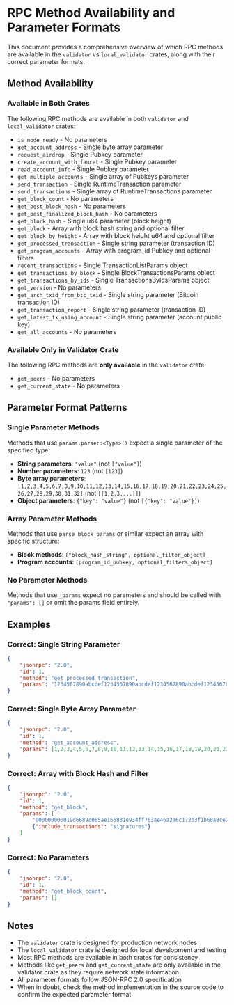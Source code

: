 # RPC Method Availability and Parameter Formats

This document provides a comprehensive overview of which RPC methods are available in the `validator` vs `local_validator` crates, along with their correct parameter formats.

## Method Availability

### Available in Both Crates

The following RPC methods are available in both `validator` and `local_validator` crates:

- `is_node_ready` - No parameters
- `get_account_address` - Single byte array parameter
- `request_airdrop` - Single Pubkey parameter
- `create_account_with_faucet` - Single Pubkey parameter
- `read_account_info` - Single Pubkey parameter
- `get_multiple_accounts` - Single array of Pubkeys parameter
- `send_transaction` - Single RuntimeTransaction parameter
- `send_transactions` - Single array of RuntimeTransactions parameter
- `get_block_count` - No parameters
- `get_best_block_hash` - No parameters
- `get_best_finalized_block_hash` - No parameters
- `get_block_hash` - Single u64 parameter (block height)
- `get_block` - Array with block hash string and optional filter
- `get_block_by_height` - Array with block height u64 and optional filter
- `get_processed_transaction` - Single string parameter (transaction ID)
- `get_program_accounts` - Array with program_id Pubkey and optional filters
- `recent_transactions` - Single TransactionListParams object
- `get_transactions_by_block` - Single BlockTransactionsParams object
- `get_transactions_by_ids` - Single TransactionsByIdsParams object
- `get_version` - No parameters
- `get_arch_txid_from_btc_txid` - Single string parameter (Bitcoin transaction ID)
- `get_transaction_report` - Single string parameter (transaction ID)
- `get_latest_tx_using_account` - Single string parameter (account public key)
- `get_all_accounts` - No parameters

### Available Only in Validator Crate

The following RPC methods are **only available** in the `validator` crate:

- `get_peers` - No parameters
- `get_current_state` - No parameters

## Parameter Format Patterns

### Single Parameter Methods

Methods that use `params.parse::<Type>()` expect a single parameter of the specified type:

- **String parameters**: `"value"` (not `["value"]`)
- **Number parameters**: `123` (not `[123]`)
- **Byte array parameters**: `[1,2,3,4,5,6,7,8,9,10,11,12,13,14,15,16,17,18,19,20,21,22,23,24,25,26,27,28,29,30,31,32]` (not `[[1,2,3,...]]`)
- **Object parameters**: `{"key": "value"}` (not `[{"key": "value"}]`)

### Array Parameter Methods

Methods that use `parse_block_params` or similar expect an array with specific structure:

- **Block methods**: `["block_hash_string", optional_filter_object]`
- **Program accounts**: `[program_id_pubkey, optional_filters_object]`

### No Parameter Methods

Methods that use `_params` expect no parameters and should be called with `"params": []` or omit the params field entirely.

## Examples

### Correct: Single String Parameter
```json
{
    "jsonrpc": "2.0",
    "id": 1,
    "method": "get_processed_transaction",
    "params": "1234567890abcdef1234567890abcdef1234567890abcdef1234567890abcdef"
}
```

### Correct: Single Byte Array Parameter
```json
{
    "jsonrpc": "2.0",
    "id": 1,
    "method": "get_account_address",
    "params": [1,2,3,4,5,6,7,8,9,10,11,12,13,14,15,16,17,18,19,20,21,22,23,24,25,26,27,28,29,30,31,32]
}
```

### Correct: Array with Block Hash and Filter
```json
{
    "jsonrpc": "2.0",
    "id": 1,
    "method": "get_block",
    "params": [
        "000000000019d6689c085ae165831e934ff763ae46a2a6c172b3f1b60a8ce26f",
        {"include_transactions": "signatures"}
    ]
}
```

### Correct: No Parameters
```json
{
    "jsonrpc": "2.0",
    "id": 1,
    "method": "get_block_count",
    "params": []
}
```

## Notes

- The `validator` crate is designed for production network nodes
- The `local_validator` crate is designed for local development and testing
- Most RPC methods are available in both crates for consistency
- Methods like `get_peers` and `get_current_state` are only available in the validator crate as they require network state information
- All parameter formats follow JSON-RPC 2.0 specification
- When in doubt, check the method implementation in the source code to confirm the expected parameter format
